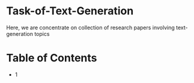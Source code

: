# Task-of-Text-Generation


Here, we are concentrate on collection of research papers involving text-generation topics


Table of Contents
=================

* 1
